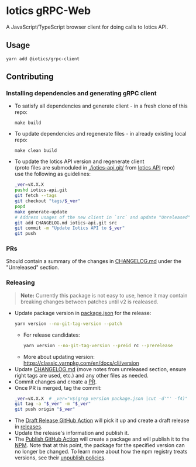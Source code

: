 # Iotics gRPC-Web
A JavaScript/TypeScript browser client for doing calls to Iotics API.


## Usage
```shell
yarn add @iotics/grpc-client
```


## Contributing


### Installing dependencies and generating gRPC client
* To satisfy all dependencies and generate client - in a fresh clone of this repo:
  ```shell
  make build
  ```
* To update dependencies and regenerate files - in already existing local repo:
  ```shell
  make clean build
  ```
* To update the Iotics API version and regenerate client  
  (proto files are submoduled in [./iotics-api.git/](./iotics-api.git)
  from [Iotics API](https://github.com/Iotic-Labs/api) repo)  
  use the following as guidelines:
  ```bash
  _ver=vX.X.X
  pushd iotics-api.git
  git fetch --tags
  git checkout "tags/$_ver"
  popd
  make generate-update
  # Address usages of the new client in `src` and update "Unreleased" section in CHANGELOG.md
  git add CHANGELOG.md iotics-api.git src
  git commit -m "Update Iotics API to $_ver"
  git push
  ```


### PRs
Should contain a summary of the changes in [CHANGELOG.md](./CHANGELOG.md) under the "Unreleased" section.


### Releasing
> **Note:**
> Currently this package is not easy to use,
> hence it may contain breaking changes between patches until v2 is realeased.
* Update package version in [package.json](./package.json) for the release:
  ```bash
  yarn version --no-git-tag-version --patch
  ```
  * For release candidates:
    ```bash
    yarn version --no-git-tag-version --preid rc --prerelease
    ```
  * More about updating version: https://classic.yarnpkg.com/en/docs/cli/version
* Update [CHANGELOG.md](./CHANGELOG.md) (move notes from unreleased section, ensure right tags are used, etc.)
  and any other files as needed.
* Commit changes and create a [PR](https://github.com/Iotic-Labs/iotics-grpc-client-ts/compare).
* Once PR is merged, tag the commit:
  ```bash
  _ver=vX.X.X  # _ver="v$(grep version package.json |cut -d'"' -f4)"
  git tag -a "$_ver" -m "$_ver"
  git push origin "$_ver"
  ```
* The [Draft Release GitHub Action](https://github.com/Iotic-Labs/iotics-grpc-client-ts/actions/workflows/draft_release.yml)
  will pick it up and create a draft release in [releases](https://github.com/Iotic-Labs/iotics-grpc-client-ts/releases).
* Update the release's information and publish it.
* The [Publish GitHub Action](https://github.com/Iotic-Labs/iotics-grpc-client-ts/actions/workflows/publish.yml)
  will create a package and will publish it to the [NPM](https://www.npmjs.com/package/@iotics/grpc-client).
  Note that at this point, the package for the specified version can no longer be changed.
  To learn more about how the npm registry treats versions, see their
  [unpublish policies](https://docs.npmjs.com/policies/unpublish).
